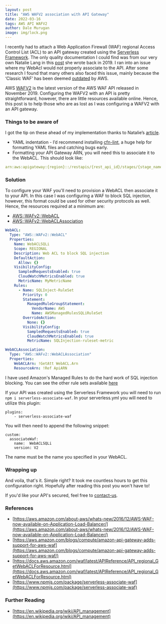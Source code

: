 ```yaml
---
layout: post
title: "AWS WAFV2 association with API Gateway"
date: 2022-03-16
tags: AWS API WAFV2
author: Dale Murugan
image: img/lock.png
---
```


I recently had to attach a Web Application Firewall (WAF) regional Access Control List (ACL) to an API gateway created using the [Serverless Framework](https://www.serverless.com/). The only quality documentation I could find was from our very own Natalie Lang in this [post](https://mechanicalrock.github.io/2019/09/26/aws-waf-association-with-api-gateway.html) she wrote back in 2019. I ran into an issue where my WebAcl would not properly associate to the API. After some research I found that many others also faced this issue, mainly because the ‘Classic WAF’ has been deemed [outdated](https://docs.aws.amazon.com/waf/latest/developerguide/classic-waf-chapter.html) by AWS.

AWS [WAFV2](https://docs.aws.amazon.com/waf/latest/APIReference/Welcome.html) is the latest version of the AWS WAF API released in November 2019. Configuring the WAFV2 with an API is pretty straightforward, however, there are little resources available online. Hence, this post is to help those who are as lost as I was configuring a WAFV2 with an API gateway.

### Things to be aware of

I got the tip on these ahead of my implementation thanks to Natalie’s [article](https://mechanicalrock.github.io/2019/09/26/aws-waf-association-with-api-gateway.html).

- YAML indentation - I’d recommend installing [cfn-lint](https://github.com/aws-cloudformation/cfn-lint), a huge help for formatting YAML files and catching bugs early.
- Formatting your API Gateway ARN, you will need this to associate it to the WebACL. This should look like:

```yml
arn:aws:apigateway:{region}::/restapis/{rest_api_id}/stages/{stage_name}
```

### Solution

To configure your WAF you'll need to provision a WebACL then associate it to your API. In this case I was configuring a WAF to block SQL injection, however, this format could be used for other security protocols as well. Hence, the resources required at a minimum are:

- [AWS::WAFv2::WebACL](https://docs.aws.amazon.com/AWSCloudFormation/latest/UserGuide/aws-resource-wafv2-webacl.html)
- [AWS::WAFv2::WebACLAssociation](https://docs.aws.amazon.com/AWSCloudFormation/latest/UserGuide/aws-resource-wafv2-webaclassociation.html)

```yml
WebACL:
  Type: "AWS::WAFv2::WebACL"
  Properties:
    Name: WebACLSQLi
    Scope: REGIONAL
    Description: Web ACL to block SQL injection
    DefaultAction:
      Allow: {}
    VisibilityConfig:
      SampledRequestsEnabled: true
      CloudWatchMetricsEnabled: true
      MetricName: MyMetricName
    Rules:
      - Name: SQLInject-RuleSet
        Priority: 0
        Statement:
          ManagedRuleGroupStatement:
            VendorName: AWS
            Name: AWSManagedRulesSQLiRuleSet
        OverrideAction:
          None: {}
        VisibilityConfig:
          SampledRequestsEnabled: true
          CloudWatchMetricsEnabled: true
          MetricName: SQLInjection-ruleset-metric

WebACLAssociation:
  Type: "AWS::WAFv2::WebACLAssociation"
  Properties:
    WebACLArn: !GetAtt WebACL.Arn
    ResourceArn: !Ref ApiARN
```

I have used Amazon's Managed Rules to do the hard work of SQL injection blocking. You can see the other rule sets available [here](https://docs.aws.amazon.com/waf/latest/developerguide/aws-managed-rule-groups-list.html)

If your API was created using the Serverless Framework you will need to run `npm i serverless-associate-waf`.
In your serverless.yml you will need to utilize this plugin:

```
plugins:
    - serverless-associate-waf
```

You will then need to append the following snippet:

```
custom:
  associateWaf:
    name:  WebACLSQLi
    version: V2
```

The name must be the name you specified in your WebACL.

### Wrapping up

And voila, that's it. Simple right? It took me countless hours to get this configuration right. Hopefully after reading this post you won't have to!

If you'd like your API's secured, feel free to [contact-us](https://www.mechanicalrock.io/lets-get-started).

### References

- [https://aws.amazon.com/about-aws/whats-new/2016/12/AWS-WAF-now-available-on-Application-Load-Balancer/](https://aws.amazon.com/about-aws/whats-new/2016/12/AWS-WAF-now-available-on-Application-Load-Balancer/)
- [https://aws.amazon.com/blogs/compute/amazon-api-gateway-adds-support-for-aws-waf](https://aws.amazon.com/blogs/compute/amazon-api-gateway-adds-support-for-aws-waf/)
- [https://docs.aws.amazon.com/waf/latest/APIReference/API_regional_GetWebACLForResource.html](https://docs.aws.amazon.com/waf/latest/APIReference/API_regional_GetWebACLForResource.html)
- [https://www.npmjs.com/package/serverless-associate-waf](https://www.npmjs.com/package/serverless-associate-waf)

### Further Reading

- [https://en.wikipedia.org/wiki/API_management](https://en.wikipedia.org/wiki/API_management)

